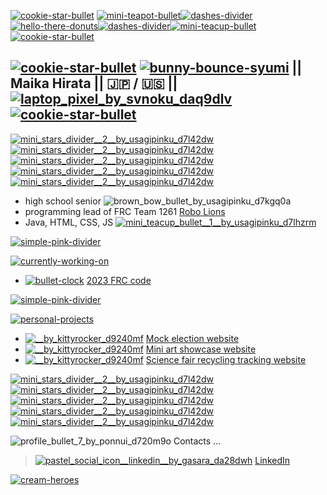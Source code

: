 [![cookie-star-bullet](https://user-images.githubusercontent.com/57153217/217721288-322ba39a-6ff9-4e6d-87c1-67a16d6aaf6c.png)](https://www.deviantart.com/chibimogu/art/Free-Bullet-Cookie-Star-422793882) [![mini-teapot-bullet](https://user-images.githubusercontent.com/57153217/217721067-e3e6ac9f-e8aa-402a-adbd-3e02607a3761.png)](https://www.deviantart.com/usagipinku/art/Mini-Teapot-Bullet-459374607)[![dashes-divider](https://user-images.githubusercontent.com/57153217/217720762-84753db2-3180-42db-9101-1933bc208278.png)](https://www.deviantart.com/usagipinku/art/Dashes-Divider-457014488)[![hello-there-donuts](https://user-images.githubusercontent.com/57153217/217720062-460e6cef-cd0d-41a2-9da3-dbc171f7dafb.gif)](https://www.deviantart.com/littlegrimoire/art/Hello-There-Donuts-442560961)[![dashes-divider](https://user-images.githubusercontent.com/57153217/217720762-84753db2-3180-42db-9101-1933bc208278.png)](https://www.deviantart.com/usagipinku/art/Dashes-Divider-457014488)[![mini-teacup-bullet](https://user-images.githubusercontent.com/57153217/217721070-795f4453-55a1-4b89-8c58-87619c44d5a0.png)](https://www.deviantart.com/usagipinku/art/Mini-Teacup-Bullet-2-459374737) [![cookie-star-bullet](https://user-images.githubusercontent.com/57153217/217721288-322ba39a-6ff9-4e6d-87c1-67a16d6aaf6c.png)](https://www.deviantart.com/chibimogu/art/Free-Bullet-Cookie-Star-422793882)

## [![cookie-star-bullet](https://user-images.githubusercontent.com/57153217/217721288-322ba39a-6ff9-4e6d-87c1-67a16d6aaf6c.png)](https://www.deviantart.com/chibimogu/art/Free-Bullet-Cookie-Star-422793882) [![bunny-bounce-syumi](https://user-images.githubusercontent.com/57153217/217714174-a4438ee7-37d5-4f6f-a0e8-7d4578b406f1.gif)](https://www.deviantart.com/syumi/art/Bunny-Bounce-462050079) || Maika Hirata || :jp: / :us: || [![laptop_pixel_by_svnoku_daq9dlv](https://user-images.githubusercontent.com/57153217/217713490-92351e05-f092-46a7-8469-cf69712e5622.gif)](https://www.deviantart.com/svnoku/art/laptop-pixel-648769315) [![cookie-star-bullet](https://user-images.githubusercontent.com/57153217/217721288-322ba39a-6ff9-4e6d-87c1-67a16d6aaf6c.png)](https://www.deviantart.com/chibimogu/art/Free-Bullet-Cookie-Star-422793882)

<!---
### 🌱 [My portfolio website](https://uni-mairata.github.io/) ![free_icon__cat_by_onedayfour_d4upepx](https://user-images.githubusercontent.com/57153217/216064844-2a26424b-6e37-402f-aaaa-58ef41a79eef.gif)
--->

[![mini_stars_divider__2__by_usagipinku_d7l42dw](https://user-images.githubusercontent.com/57153217/216063563-adcb3a68-b2a0-48d0-9ee1-859e8b19ef3e.png)![mini_stars_divider__2__by_usagipinku_d7l42dw](https://user-images.githubusercontent.com/57153217/216063563-adcb3a68-b2a0-48d0-9ee1-859e8b19ef3e.png)![mini_stars_divider__2__by_usagipinku_d7l42dw](https://user-images.githubusercontent.com/57153217/216063563-adcb3a68-b2a0-48d0-9ee1-859e8b19ef3e.png)![mini_stars_divider__2__by_usagipinku_d7l42dw](https://user-images.githubusercontent.com/57153217/216063563-adcb3a68-b2a0-48d0-9ee1-859e8b19ef3e.png)![mini_stars_divider__2__by_usagipinku_d7l42dw](https://user-images.githubusercontent.com/57153217/216063563-adcb3a68-b2a0-48d0-9ee1-859e8b19ef3e.png)](https://www.deviantart.com/usagipinku/art/Mini-Stars-Divider-2-458724884)

- high school senior ![brown_bow_bullet_by_usagipinku_d7kgq0a](https://user-images.githubusercontent.com/57153217/216066140-e8782c36-aa24-4e27-9eb2-3da7032d5566.png)
- programming lead of FRC Team 1261 [Robo Lions](https://github.com/RoboLions)
- Java, HTML, CSS, JS [![mini_teacup_bullet__1__by_usagipinku_d7lhzrm](https://user-images.githubusercontent.com/57153217/216066278-bd80e149-3b96-4457-a46c-3a2b92f23142.png)](https://www.deviantart.com/usagipinku/art/Mini-Teacup-Bullet-1-459374674)

[![simple-pink-divider](https://user-images.githubusercontent.com/57153217/217716093-f8481359-c8fc-4385-a0d6-efffa12ae1f7.png)](https://www.deviantart.com/seii-a/art/Simple-Pink-Divider-468199186)

[![currently-working-on](https://user-images.githubusercontent.com/57153217/217713639-864e706b-6434-4814-b198-2bde707395e4.png)](https://www.deviantart.com/dri-bee/art/Currently-470892717)

* [![bullet-clock](https://user-images.githubusercontent.com/57153217/217714478-7ca2a08e-559a-4596-a1cf-27a3f89c2740.gif)](https://www.deviantart.com/cutiechoco/art/Bullet-Clock-ANIMATED-427125692) [2023 FRC code](https://github.com/RoboLions/State-Machine)

[![simple-pink-divider](https://user-images.githubusercontent.com/57153217/217716093-f8481359-c8fc-4385-a0d6-efffa12ae1f7.png)](https://www.deviantart.com/seii-a/art/Simple-Pink-Divider-468199186)

[![personal-projects](https://user-images.githubusercontent.com/57153217/217712398-63697182-c722-44bf-b3e7-cc51b8529357.png)](https://www.deviantart.com/dri-bee/art/Personal-Projects-470892710)

* [![__by_kittyrocker_d9240mf](https://user-images.githubusercontent.com/57153217/217718189-305cd349-b6b8-44df-8f44-6706a3ae6296.gif)](https://www.deviantart.com/kittyrocker/art/--547742247) [Mock election website](https://lenafor2024president.uni-mairata.repl.co/)
* [![__by_kittyrocker_d9240mf](https://user-images.githubusercontent.com/57153217/217718189-305cd349-b6b8-44df-8f44-6706a3ae6296.gif)](https://www.deviantart.com/kittyrocker/art/--547742247) [Mini art showcase website](https://greta-and-maikas-notebook.uni-mairata.repl.co/index.html)
* [![__by_kittyrocker_d9240mf](https://user-images.githubusercontent.com/57153217/217718189-305cd349-b6b8-44df-8f44-6706a3ae6296.gif)](https://www.deviantart.com/kittyrocker/art/--547742247) [Science fair recycling tracking website](https://re-vastum.uni-mairata.repl.co/index.html)

[![mini_stars_divider__2__by_usagipinku_d7l42dw](https://user-images.githubusercontent.com/57153217/216063563-adcb3a68-b2a0-48d0-9ee1-859e8b19ef3e.png)![mini_stars_divider__2__by_usagipinku_d7l42dw](https://user-images.githubusercontent.com/57153217/216063563-adcb3a68-b2a0-48d0-9ee1-859e8b19ef3e.png)![mini_stars_divider__2__by_usagipinku_d7l42dw](https://user-images.githubusercontent.com/57153217/216063563-adcb3a68-b2a0-48d0-9ee1-859e8b19ef3e.png)![mini_stars_divider__2__by_usagipinku_d7l42dw](https://user-images.githubusercontent.com/57153217/216063563-adcb3a68-b2a0-48d0-9ee1-859e8b19ef3e.png)![mini_stars_divider__2__by_usagipinku_d7l42dw](https://user-images.githubusercontent.com/57153217/216063563-adcb3a68-b2a0-48d0-9ee1-859e8b19ef3e.png)](https://www.deviantart.com/usagipinku/art/Mini-Stars-Divider-2-458724884)

![profile_bullet_7_by_ponnui_d720m9o](https://user-images.githubusercontent.com/57153217/216065639-57d00616-6280-41d1-8f3b-861e49caf6ba.gif) Contacts ...

> [![pastel_social_icon__linkedin__by_gasara_da28dwh](https://user-images.githubusercontent.com/57153217/217712753-17c708bd-6a27-4d10-ad18-1b7402b877f3.gif)](https://www.deviantart.com/gasara/art/Pastel-Social-Icon-LinkedIn-608412257) [LinkedIn](https://www.linkedin.com/in/maika-hirata-uni-mairata/)

<!---
![mafumafu-peek](https://user-images.githubusercontent.com/57153217/216062125-f6ec53b8-3e78-46b6-8551-3c1354b73e08.gif)
--->

[![cream-heroes](https://user-images.githubusercontent.com/57153217/217715580-2f05da25-c592-4c51-8ae3-69fe74070231.gif)](https://www.deviantart.com/burucheri/art/F2U-Cream-Heroes-762328084)
<!-- ![cat_life_pixel_circle_divider_f2u_by_cal_vain_dajrazv](https://user-images.githubusercontent.com/57153217/216064839-d376b5e0-83a3-4745-89aa-1cc83a47dae6.png) -->

<!---
uni-mairata/uni-mairata is a ✨ special ✨ repository because its `README.md` (this file) appears on your GitHub profile.
You can click the Preview link to take a look at your changes.
--->
